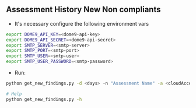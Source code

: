 ## Assessment History New Non compliants

* It's necessary configure the following environment vars

```bash
export DOME9_API_KEY=<dome9-api-key>
export DOME9_API_SECRET=<dome9-api-secret>
export SMTP_SERVER=<smtp-server>
export SMTP_PORT=<smtp-port>
export SMTP_USER=<smtp-user>
export SMTP_USER_PASSWORD=<smtp-password>
```

* Run:

```bash
python get_new_findings.py -d <days> -n "Assessment Name" -a <cloudAccount1> <cloudAccount2> <cloudAccountN> -e <email_to>

# Help
python get_new_findings.py -h
```
